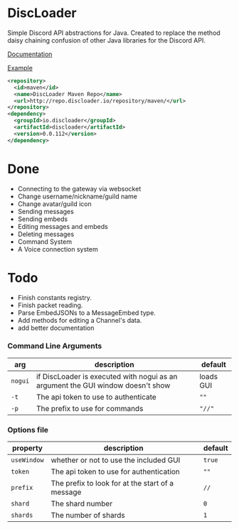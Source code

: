 # DiscLoader
Simple Discord API abstractions for Java.
Created to replace the method daisy chaining confusion of other Java libraries for the Discord API.

[Documentation](https://r3alcl0ud.github.io/DiscLoader/)

[Example](https://github.com/R3alCl0ud/DiscLoader/blob/master/example/com/example/Example.java)

```xml
<repository>
  <id>maven</id>
  <name>DiscLoader Maven Repo</name>
  <url>http://repo.discloader.io/repository/maven/</url>
</repository>
<dependency>
  <groupId>io.discloader</groupId>
  <artifactId>discloader</artifactId>
  <version>0.0.112</version>
</dependency>
```


# Done
- Connecting to the gateway via websocket
- Change username/nickname/guild name
- Change avatar/guild icon
- Sending messages
- Sending embeds
- Editing messages and embeds
- Deleting messages
- Command System
- A Voice connection system

# Todo
- Finish constants registry.
- Finish packet reading.
- Parse EmbedJSONs to a MessageEmbed type.
- Add methods for editing a Channel's data.
- add better documentation

### Command Line Arguments

| arg | description | default |
|-----|--------------|---------|
| `nogui` | if DiscLoader is executed with nogui as an argument the GUI window doesn't show | loads GUI |
| `-t` | The api token to use to authenticate | `""` |
| `-p` | The prefix to use for commands | `"//"` |

### Options file

| property | description | default |
|----------|-------------|---------|
| `useWindow` | whether or not to use the included GUI | `true` |
| `token` | The api token to use for authentication | `""` |
| `prefix` | The prefix to look for at the start of a message | `//` |
| `shard` | The shard number | `0` |
| `shards` | The number of shards | `1` |

